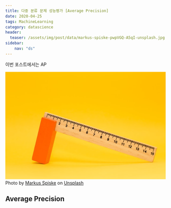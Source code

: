 ```yaml
---
title: 다중 분류 문제 성능평가 [Average Precision]
date: 2020-04-25
tags: MachineLearning
category: datascience
header:
  teaser: /assets/img/post/data/markus-spiske-pwpVGQ-A5qI-unsplash.jpg
sidebar:
    nav: "ds"
---
```


이번 포스트에서는 AP

![img](/assets/img/post/data/markus-spiske-pwpVGQ-A5qI-unsplash.jpg)
Photo by  [Markus Spiske](https://unsplash.com/@markusspiske?utm_source=unsplash&utm_medium=referral&utm_content=creditCopyText)  on  [Unsplash](https://unsplash.com/s/photos/measure?utm_source=unsplash&utm_medium=referral&utm_content=creditCopyText)

## Average Precision
